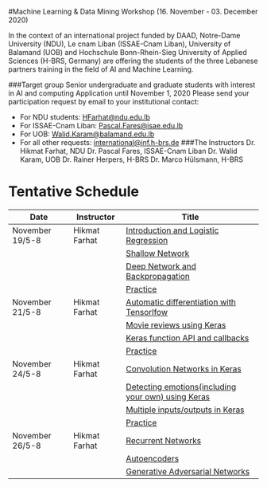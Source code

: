 #Machine Learning & Data Mining Workshop (16. November - 03. December 2020)

In the context of an international project funded by DAAD, Notre-Dame University (NDU), Le cnam Liban (ISSAE-Cnam Liban), University of Balamand (UOB) and Hochschule Bonn-Rhein-Sieg University of Applied Sciences (H-BRS, Germany) are offering the students of the three Lebanese partners training in the field of AI and Machine Learning. 

###Target group
Senior undergraduate and graduate students with interest in AI and computing
Application until November 1, 2020
Please send your participation request by email to
your institutional contact:

- For NDU students: HFarhat@ndu.edu.lb
- For ISSAE-Cnam Liban: Pascal.Fares@isae.edu.lb
- For UOB: Walid.Karam@balamand.edu.lb
- For all other requests: international@inf.h-brs.de
###The Instructors
Dr. Hikmat Farhat, NDU
Dr. Pascal Fares, ISSAE-Cnam Liban
Dr. Walid Karam, UOB
Dr. Rainer Herpers, H-BRS
Dr. Marco Hülsmann, H-BRS


# Tentative Schedule

| Date         | Instructor | Title |
|  ----        |  ----------|   ------|
| November 19/5-8 | Hikmat Farhat | [Introduction and Logistic Regression](https://github.com/hikmatfarhat-ndu/NN-online/blob/main/1ship.ipynb)|
|                 |               |       [Shallow Network](https://github.com/hikmatfarhat-ndu/NN-online/blob/main/2shallow.ipynb) |
|                 |               |       [Deep Network and Backpropagation](https://github.com/hikmatfarhat-ndu/NN-online/blob/main/3mnist-multilayer.ipynb) |
|                 |               |       [Practice](https://github.com/hikmatfarhat-ndu/NN-online/blob/main/practice0.ipynb) |
| November 21/5-8| Hikmat Farhat | [Automatic differentiation with Tensorlfow](https://github.com/hikmatfarhat-ndu/NN-online/blob/main/4shallow_tensorflow.ipynb)|
|                |                |[Movie reviews using Keras](https://github.com/hikmatfarhat-ndu/NN-online/blob/main/5IMDB.ipynb)|
|                |                | [Keras function API and callbacks](https://github.com/hikmatfarhat-ndu/NN-online/blob/main/6keras-multilayer.ipynb)|
|                 |                 | [Practice](https://github.com/hikmatfarhat-ndu/NN-online/blob/main/practice1.ipynb)|
| November 24/5-8 | Hikmat Farhat | [Convolution Networks in Keras](https://github.com/hikmatfarhat-ndu/NN-online/blob/main/7keras-cifar10.ipynb)|
|                   |   | [Detecting emotions(including your own) using Keras](https://github.com/hikmatfarhat-ndu/NN-online/blob/main/8Emotions.ipynb)|
|                   |   | [Multiple inputs/outputs in Keras](https://github.com/hikmatfarhat-ndu/NN-online/blob/main/9MixedData.ipynb)|
|                   |   | [Practice](https://www.kaggle.com/c/cassava-disease)|
| November 26/5-8 | Hikmat Farhat |[Recurrent Networks](https://github.com/hikmatfarhat-ndu/NN-online/blob/main/11text_generation.ipynb)|
|                    |    | [Autoencoders](https://github.com/hikmatfarhat-ndu/NN-online/blob/main/12Autoencoder.ipynb) |
|                    |    | [Generative Adversarial Networks](https://github.com/hikmatfarhat-ndu/NN-online/blob/main/13Gan.ipynb)|



